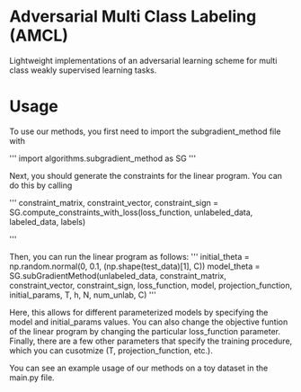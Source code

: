 # Adversarial Multi Class Labeling (AMCL)

Lightweight implementations of an adversarial learning scheme for multi class weakly supervised learning tasks.

# Usage

To use our methods, you first need to import the subgradient_method file with 


'''
import algorithms.subgradient_method as SG
'''

Next, you should generate the constraints for the linear program. You can do this by calling

'''
constraint_matrix, constraint_vector, constraint_sign = SG.compute_constraints_with_loss(loss_function, 
																						 unlabeled_data, 
																						 labeled_data, 
																						 labels)

'''

Then, you can run the linear program as follows:
'''
initial_theta = np.random.normal(0, 0.1, (np.shape(test_data)[1], C))
model_theta = SG.subGradientMethod(unlabeled_data, constraint_matrix, constraint_vector, 
								   constraint_sign, loss_function, model, 
								   projection_function, initial_params, 
								   T, h, N, num_unlab, C)
'''

Here, this allows for different parameterized models by specifying the model and initial_params values. You can also change the objective funtion of the linear program
by changing the particular loss_function parameter. Finally, there are a few other parameters that specify the training procedure, which you can cusotmize (T, projection_function, etc.). 


You can see an example usage of our methods on a toy dataset in the main.py file. 